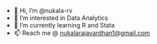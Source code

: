 - 👋 Hi, I’m @nukala-rv
- 👀 I’m interested in Data Analytics
- 🌱 I’m currently learning R and Stata
- 📫 Reach me @ nukalarajavardhan1@gmail.com 

<!---
nukala-rv/nukala-rv is a ✨ special ✨ repository because its `README.md` (this file) appears on your GitHub profile.
You can click the Preview link to take a look at your changes.
--->
